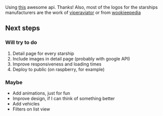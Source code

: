 Using [this](https://swapi.co/documentation#starships) awesome api. Thanks!
Also, most of the logos for the starships manufacturers are the work of [viperaviator](http://viperaviator.deviantart.com/) or from [wookieepedia](http://starwars.wikia.com/wiki/Main_Page)

## Next steps
### Will try to do
1. Detail page for every starship
2. Include images in detail page (probably with google API)
3. Improve responsiveness and loading times
4. Deploy to public (on raspberry, for example)

### Maybe
- Add animations, just for fun
- Improve design, if I can think of something better
- Add vehicles
- Filters on list view